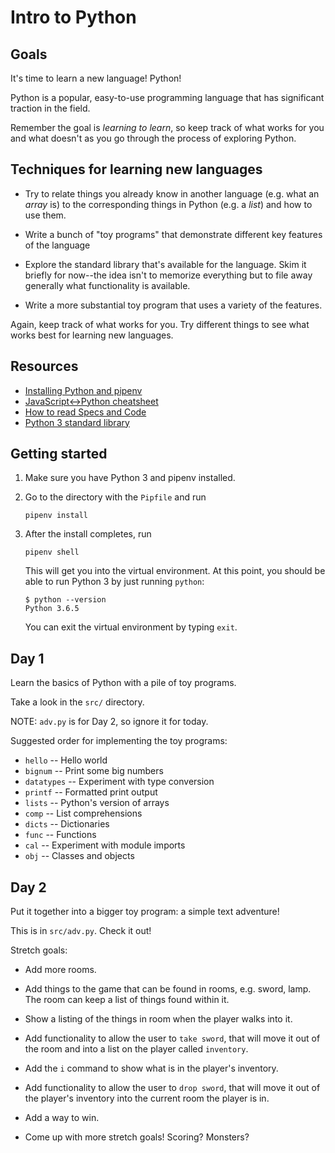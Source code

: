# Intro to Python

## Goals

It's time to learn a new language! Python!

Python is a popular, easy-to-use programming language that has significant
traction in the field.

Remember the goal is _learning to learn_, so keep track of what works for you
and what doesn't as you go through the process of exploring Python.

## Techniques for learning new languages

- Try to relate things you already know in another language (e.g. what an
  _array_ is) to the corresponding things in Python (e.g. a _list_) and how to
  use them.

- Write a bunch of "toy programs" that demonstrate different key features of the
  language

- Explore the standard library that's available for the language. Skim it
  briefly for now--the idea isn't to memorize everything but to file away
  generally what functionality is available.

- Write a more substantial toy program that uses a variety of the features.

Again, keep track of what works for you. Try different things to see what works
best for learning new languages.

## Resources

- [Installing Python and pipenv](https://github.com/LambdaSchool/CS-Wiki/wiki/Installing-Python-3-and-pipenv)
- [JavaScript<->Python cheatsheet](https://github.com/LambdaSchool/CS-Wiki/wiki/Javascript-Python-cheatsheet)
- [How to read Specs and Code](https://github.com/LambdaSchool/CS-Wiki/wiki/How-to-Read-Specifications-and-Code)
- [Python 3 standard library](https://docs.python.org/3.6/library/)

## Getting started

1.  Make sure you have Python 3 and pipenv installed.

2.  Go to the directory with the `Pipfile` and run

    ```
    pipenv install
    ```

3.  After the install completes, run

    ```
    pipenv shell
    ```

    This will get you into the virtual environment. At this point, you should be
    able to run Python 3 by just running `python`:

    ```
    $ python --version
    Python 3.6.5
    ```

    You can exit the virtual environment by typing `exit`.

## Day 1

Learn the basics of Python with a pile of toy programs.

Take a look in the `src/` directory.

NOTE: `adv.py` is for Day 2, so ignore it for today.

Suggested order for implementing the toy programs:

- `hello` -- Hello world
- `bignum` -- Print some big numbers
- `datatypes` -- Experiment with type conversion
- `printf` -- Formatted print output
- `lists` -- Python's version of arrays
- `comp` -- List comprehensions
- `dicts` -- Dictionaries
- `func` -- Functions
- `cal` -- Experiment with module imports
- `obj` -- Classes and objects

## Day 2

Put it together into a bigger toy program: a simple text adventure!

This is in `src/adv.py`. Check it out!

Stretch goals:

- Add more rooms.

- Add things to the game that can be found in rooms, e.g. sword, lamp.
  The room can keep a list of things found within it.

- Show a listing of the things in room when the player walks into it.

- Add functionality to allow the user to `take sword`, that will move it
  out of the room and into a list on the player called `inventory`.

- Add the `i` command to show what is in the player's inventory.

- Add functionality to allow the user to `drop sword`, that will move it
  out of the player's inventory into the current room the player is in.

- Add a way to win.

- Come up with more stretch goals! Scoring? Monsters?
